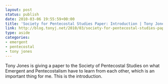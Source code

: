 ```yaml
---
layout: post
status: publish
date: 2010-03-06 19:55:59+00:00
title: 'Society for Pentecostal Studies Paper: Introduction | Tony Jones'
link: http://blog.tonyj.net/2010/03/society-for-pentecostal-studies-paper-introduction/
type: aside
categories:
- emergent
- pentecostal
- tony jones
---
```


Tony Jones is giving a paper to the Society of Pentecostal Studies on what Emergent and Pentecostalism have to learn from each other, which is an important thing for me. This is the introduction.
